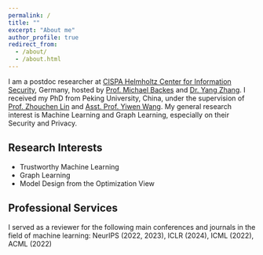 ```yaml
---
permalink: /
title: ""
excerpt: "About me"
author_profile: true
redirect_from: 
  - /about/
  - /about.html
---
```


I am a postdoc researcher at [CISPA Helmholtz Center for Information Security](https://cispa.de/), Germany, hosted by [Prof. Michael Backes](https://cispa.de/en/about/director-page) and [Dr. Yang Zhang](https://yangzhangalmo.github.io/). I received my PhD from Peking University, China, under the supervision of [Prof. Zhouchen Lin](https://zhouchenlin.github.io/) and [Asst. Prof. Yiwen Wang](https://yisenwang.github.io/). My general research interest is Machine Learning and Graph Learning, especially on their Security and Privacy.

## Research Interests


- Trustworthy Machine Learning
- Graph Learning
- Model Design from the Optimization View

## Professional Services
I served as a reviewer for the following main conferences and journals in the field of machine learning: 
NeurIPS (2022, 2023), ICLR (2024), ICML (2022), ACML (2022)



